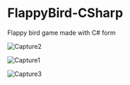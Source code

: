 # FlappyBird-CSharp
Flappy bird game made with C# form

![Capture2](https://github.com/user-attachments/assets/863ed06d-38f2-421c-abfe-b65470393ce7)

![Capture1](https://github.com/user-attachments/assets/cee83920-bed4-4401-ab8b-32c4694f6c3f)

![Capture3](https://github.com/user-attachments/assets/e5cf546f-25fe-4d0c-a9ab-ee2dc60f6285)
